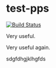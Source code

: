 # test-pps 
[![Build Status](https://travis-ci.com/test-pps/TestPps.svg?branch=master)](https://travis-ci.com/test-pps/TestPps)

Very useful.

Very useful again.

sdgfdhgjklhgfds

